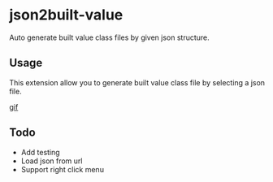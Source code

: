 # json2built-value

Auto generate built value class files by given json structure.

## Usage

This extension allow you to generate built value class file by selecting a json file.

[gif]()

## Todo

- Add testing
- Load json from url
- Support right click menu
